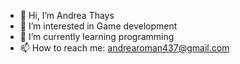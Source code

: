 - 👋 Hi, I’m Andrea Thays
- 👀 I’m interested in Game development
- 🌱 I’m currently learning programming
- 📫 How to reach me: andrearoman437@gmail.com

<!---
aerdnana/aerdnana is a ✨ special ✨ repository because its `README.md` (this file) appears on your GitHub profile.
You can click the Preview link to take a look at your changes.
--->
